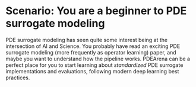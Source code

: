 # Scenario: You are a beginner to PDE surrogate modeling

PDE surrogate modeling has seen quite some interest being at the intersection of AI and Science.
You probably have read an exciting PDE surrogate modeling (more frequently as operator learning) paper, and maybe you want to understand how the pipeline works. 
PDEArena can be a perfect place for you to start learning about _standardized_ PDE surrogate implementations and evaluations, following modern deep learning best practices.
